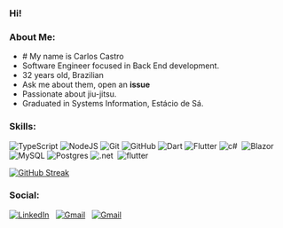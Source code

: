 
### Hi!

### About Me:
- ﻿# My name is Carlos Castro
- Software Engineer focused in Back End development. 
- 32 years old, Brazilian
- Ask me about them, open an **issue**
- Passionate about jiu-jitsu.
- Graduated in Systems Information, Estácio de Sá.


### Skills:

![TypeScript](https://img.shields.io/badge/typescript-%23007ACC.svg?style=for-the-badge&logo=typescript&logoColor=white)
![NodeJS](https://img.shields.io/badge/node.js-6DA55F?style=for-the-badge&logo=node.js&logoColor=white)
![Git](https://img.shields.io/badge/git-%23F05033.svg?style=for-the-badge&logo=git&logoColor=white)
![GitHub](https://img.shields.io/badge/github-%23121011.svg?style=for-the-badge&logo=github&logoColor=white)
![Dart](https://img.shields.io/badge/dart-%230175C2.svg?style=for-the-badge&logo=dart&logoColor=white)
![Flutter](https://img.shields.io/badge/Flutter-%2302569B.svg?style=for-the-badge&logo=Flutter&logoColor=white)
![c#](https://img.shields.io/badge/c%23-%23239120.svg?style=for-the-badge&logo=c-sharp&logoColor=white)&nbsp;
![Blazor](https://img.shields.io/badge/blazor-%235C2D91.svg?style=for-the-badge&logo=blazor&logoColor=white)
![MySQL](https://img.shields.io/badge/mysql-4479A1.svg?style=for-the-badge&logo=mysql&logoColor=white)
![Postgres](https://img.shields.io/badge/postgres-%23316192.svg?style=for-the-badge&logo=postgresql&logoColor=white)
![.net](https://img.shields.io/badge/.NET-5C2D91?style=for-the-badge&logo=.net&logoColor=white)&nbsp;
![flutter](https://img.shields.io/badge/Flutter-02569B?style=for-the-badge&logo=flutter&logoColor=white)&nbsp;

[![GitHub Streak](https://streak-stats.demolab.com/?user=CriandoGames&theme=bear&background=000&border=30A3DC&dates=FFF)](https://git.io/streak-stats)
###  Social:

<a href="https://www.linkedin.com/in/carloscastro-br/"><img alt="LinkedIn" src="https://img.shields.io/badge/linkedin%20-%230077B5.svg?&style=flat&logo=linkedin&logoColor=white"/></a> &nbsp;
<a href="mailto:carloscastrogames@gmail.com"><img alt="Gmail" src="https://img.shields.io/badge/Gmail-D14836?style=flat&logo=gmail&logoColor=white" /></a> &nbsp;
<a href="https://www.youtube.com/channel/UCiG-lBEfYnsGUoAdKnt0kNA"><img alt="Gmail" src="https://img.shields.io/badge/YouTube-FF0000?style=for-the-badge&logo=youtube&logoColor=white" /></a> &nbsp;
